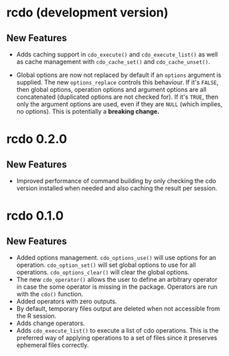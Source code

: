 # rcdo (development version)

## New Features

-   Adds caching support in `cdo_execute()` and `cdo_execute_list()` as well as cache management with `cdo_cache_set()` and `cdo_cache_unset()`.

-   Global options are now not replaced by default if an `options` argument is supplied.
    The new `options_replace` controls this behaviour.
    If it's `FALSE`, then global options, operation options and argument options are all concatenated (duplicated options are not checked for).
    If it's `TRUE`, then only the argument options are used, even if they are `NULL` (which implies, no options).
    This is potentially a **breaking change.**

# rcdo 0.2.0

## New Features

-   Improved performance of command building by only checking the cdo version installed when needed and also caching the result per session.

# rcdo 0.1.0

## New Features

-   Added options management. `cdo_options_use()` will use options for an operation. `cdo_option_set()` will set global options to use for all operations. `cdo_options_clear()` will clear the global options.
-   The new `cdo_operator()` allows the user to define an arbitrary operator in case the some operator is missing in the package. Operators are run with the `cdo()` function.
-   Added operators with zero outputs.
-   By default, temporary files output are deleted when not accessible from the R session.
-   Adds change operators.
-   Adds `cdo_execute_list()` to execute a list of cdo operations. This is the preferred way of applying operations to a set of files since it preserves ephemeral files correctly.
